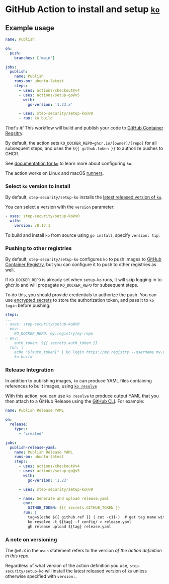 # GitHub Action to install and setup [`ko`](https://github.com/ko-build/ko)

## Example usage

```yaml
name: Publish

on:
  push:
    branches: ['main']

jobs:
  publish:
    name: Publish
    runs-on: ubuntu-latest
    steps:
      - uses: actions/checkout@v4
      - uses: actions/setup-go@v5
        with:
          go-version: '1.23.x'

      - uses: step-security/setup-ko@v0
      - run: ko build
```

_That's it!_ This workflow will build and publish your code to [GitHub Container Regsitry](https://ghcr.io).

By default, the action sets `KO_DOCKER_REPO=ghcr.io/[owner]/[repo]` for all subsequent steps, and uses the `${{ github.token }}` to authorize pushes to GHCR.

See [documentation for `ko`](https://ko.build/configuration/) to learn more about configuring `ko`.

The action works on Linux and macOS [runners](https://docs.github.com/en/actions/using-github-hosted-runners/about-github-hosted-runners).

### Select `ko` version to install

By default, `step-security/setup-ko` installs the [latest released version of `ko`](https://github.com/ko-build/ko/releases).

You can select a version with the `version` parameter:

```yaml
- uses: step-security/setup-ko@v0
  with:
    version: v0.17.1
```

To build and install `ko` from source using `go install`, specify `version: tip`.

### Pushing to other registries

By default, `step-security/setup-ko` configures `ko` to push images to [GitHub Container Registry](https://ghcr.io), but you can configure it to push to other registries as well.

If `KO_DOCKER_REPO` is already set when `setup-ko` runs, it will skip logging in to ghcr.io and will propagate `KO_DOCKER_REPO` for subsequent steps.

To do this, you should provide credentials to authorize the push.
You can use [encrypted secrets](https://docs.github.com/en/actions/reference/encrypted-secrets) to store the authorization token, and pass it to `ko login` before pushing:

```yaml
steps:
...
- uses: step-security/setup-ko@v0
  env:
    KO_DOCKER_REPO: my.registry/my-repo
- env:
    auth_token: ${{ secrets.auth_token }}
  run: |
    echo "${auth_token}" | ko login https://my.registry --username my-username --password-stdin
    ko build
```

### Release Integration

In addition to publishing images, `ko` can produce YAML files containing references to built images, using [`ko resolve`](https://ko.build/features/k8s)

With this action, you can use `ko resolve` to produce output YAML that you then attach to a GitHub Release using the [GitHub CLI](https://cli.github.com).
For example:

```yaml
name: Publish Release YAML

on:
  release:
    types:
      - 'created'

jobs:
  publish-release-yaml:
    name: Publish Release YAML
    runs-on: ubuntu-latest
    steps:
      - uses: actions/checkout@v4
      - uses: actions/setup-go@v5
        with:
          go-version: '1.23'

      - uses: step-security/setup-ko@v0

      - name: Generate and upload release.yaml
        env:
          GITHUB_TOKEN: ${{ secrets.GITHUB_TOKEN }}
        run: |
          tag=$(echo ${{ github.ref }} | cut -c11-)  # get tag name without tags/refs/ prefix.
          ko resolve -t ${tag} -f config/ > release.yaml
          gh release upload ${tag} release.yaml
```

### A note on versioning

The `@v0.X` in the `uses` statement refers to the version _of the action definition in this repo._

Regardless of what version of the action definition you use, `step-security/setup-ko` will install the latest released version of `ko` unless otherwise specified with `version:`.
